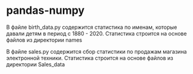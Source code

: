 # pandas-numpy

В файле birth_data.py содержится статистика по именам, которые давали детям в период с 1880 - 2020.
Статистика строится на основе файлов из директории names

В файле sales.py содержится сбор статистики по продажам магазина электронной техники.
Статистика строится на основе файлов из директории Sales_data
